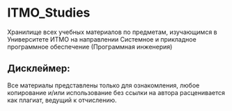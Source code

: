 # ITMO_Studies
Хранилище всех учебных материалов по предметам, изучающимся в Университете ИТМО на направлении Системное и прикладное программное обеспечение (Программная инженерия)

## Дисклеймер:

Все материалы представлены только для ознакомления, любое копирование и/или использование без ссылки на автора расценивается как плагиат, ведущий к отчислению.
